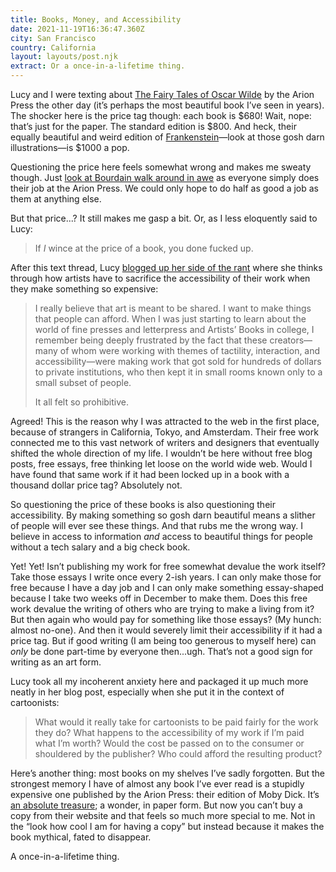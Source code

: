 ```yaml
---
title: Books, Money, and Accessibility
date: 2021-11-19T16:36:47.360Z
city: San Francisco
country: California
layout: layouts/post.njk
extract: Or a once-in-a-lifetime thing.
---
```


Lucy and I were texting about [The Fairy Tales of Oscar Wilde](https://www.arionpress.com/store/114-the-fairy-tales-of-oscar-wilde) by the Arion Press the other day (it’s perhaps the most beautiful book I’ve seen in years). The shocker here is the price tag though: each book is $680! Wait, nope: that’s just for the paper. The standard edition is $800. And heck, their equally beautiful and weird edition of [Frankenstein](https://www.arionpress.com/store/115-frankenstein)—look at those gosh darn illustrations—is $1000 a pop.

Questioning the price here feels somewhat wrong and makes me sweaty though. Just [look at Bourdain walk around in awe](https://www.youtube.com/watch?v=i-5NhxYRqUI) as everyone simply does their job at the Arion Press. We could only hope to do half as good a job as them at anything else.

But that price...? It still makes me gasp a bit. Or, as I less eloquently said to Lucy:

> If _I_ wince at the price of a book, you done fucked up.

After this text thread, Lucy [blogged up her side of the rant](https://lucybellwood.com/relative-pricing/) where she thinks through how artists have to sacrifice the accessibility of their work when they make something so expensive:

> I really believe that art is meant to be shared. I want to make things that people can afford. When I was just starting to learn about the world of fine presses and letterpress and Artists’ Books in college, I remember being deeply frustrated by the fact that these creators—many of whom were working with themes of tactility, interaction, and accessibility—were making work that got sold for hundreds of dollars to private institutions, who then kept it in small rooms known only to a small subset of people.
>
> It all felt so prohibitive.

Agreed! This is the reason why I was attracted to the web in the first place, because of strangers in California, Tokyo, and Amsterdam. Their free work connected me to this vast network of writers and designers that eventually shifted the whole direction of my life. I wouldn’t be here without free blog posts, free essays, free thinking let loose on the world wide web. Would I have found that same work if it had been locked up in a book with a thousand dollar price tag? Absolutely not.

So questioning the price of these books is also questioning their accessibility. By making something so gosh darn beautiful means a slither of people will ever see these things. And that rubs me the wrong way. I believe in access to information _and_ access to beautiful things for people without a tech salary and a big check book.

Yet! Yet! Isn’t publishing my work for free somewhat devalue the work itself? Take those essays I write once every 2-ish years. I can only make those for free because I have a day job and I can only make something essay-shaped because I take two weeks off in December to make them. Does this free work devalue the writing of others who are trying to make a living from it? But then again who would pay for something like those essays? (My hunch: almost no-one). And then it would severely limit their accessibility if it had a price tag. But if good writing (I am being too generous to myself here) can _only_ be done part-time by everyone then...ugh. That’s not a good sign for writing as an art form.

Lucy took all my incoherent anxiety here and packaged it up much more neatly in her blog post, especially when she put it in the context of cartoonists:

> What would it really take for cartoonists to be paid fairly for the work they do? What happens to the accessibility of my work if I’m paid what I’m worth? Would the cost be passed on to the consumer or shouldered by the publisher? Who could afford the resulting product?

Here’s another thing: most books on my shelves I’ve sadly forgotten. But the strongest memory I have of almost any book I’ve ever read is a stupidly expensive one published by the Arion Press: their edition of Moby Dick. It’s [an absolute treasure](https://fontsinuse.com/uses/30/moby-dick-the-arion-press-edition); a wonder, in paper form. But now you can’t buy a copy from their website and that feels so much more special to me. Not in the “look how cool I am for having a copy” but instead because it makes the book mythical, fated to disappear.

A once-in-a-lifetime thing.
